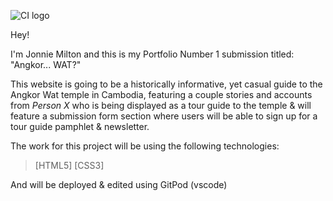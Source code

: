 ![CI logo](https://codeinstitute.s3.amazonaws.com/fullstack/ci_logo_small.png)

Hey!

I'm Jonnie Milton and this is my Portfolio Number 1 submission titled: "Angkor... WAT?"

This website is going to be a historically informative, yet casual guide to the Angkor Wat temple in Cambodia, featuring a couple stories and accounts from *Person X* 
who is being displayed as a tour guide to the temple & will feature a submission form section where users will be able to sign up for a tour guide pamphlet & newsletter.

The work for this project will be using the following technologies:

>[HTML5] 
>[CSS3] 

And will be deployed & edited using GitPod (vscode)
